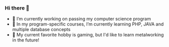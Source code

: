 ### Hi there 👋
- 🔭 I’m currently working on passing my computer science program
- 🌱 In my program-specific courses, I’m currently learning PHP, JAVA and multiple database concepts
- 👯 My current favorite hobby is gaming, but I'd like to learn metalworking in the future!  
  
<!--
**Daniel-2282903/Daniel-2282903** is a ✨ _special_ ✨ repository because its `README.md` (this file) appears on your GitHub profile.

Here are some ideas to get you started:

- 🔭 I’m currently working on ...
- 🌱 I’m currently learning ...
- 👯 My favorite hobby is ...
- 🤔 I’m looking for help with ...
- 💬 Ask me about ...
- 📫 How to reach me: ...
- 😄 Pronouns: ...
- ⚡ Fun fact: ...
-->
